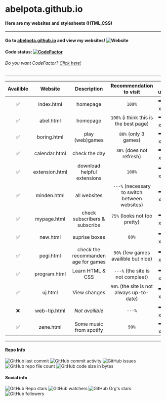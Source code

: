 # abelpota.github.io
#### Here are my websites and stylesheets (HTML,CSS)
---
#### Go to [abelpota.github.io](https://abelpota.github.io "My homepage") and view my websites! ![Website](https://img.shields.io/website?down_color=red&down_message=offline&up_color=brightgreen&up_message=online&url=https%3A%2F%2Fabelpota.github.io)
#### Code status: [![CodeFactor](https://www.codefactor.io/repository/github/abelpota/abelpota.github.io/badge)](https://www.codefactor.io/repository/github/abelpota/abelpota.github.io)
###### *Do you want CodeFactor? [Click here!](https://github.com/marketplace/codefactor)*
---
|Availible         | Website       | Description                         | Recommendation to visit                       | Last update                  |
|:----------------:| :-----------: |:-----------------------------------:| :--------------------------------------------:|:----------------------------:|
|:white_check_mark:| index.html    | homepage                            | `100%`                                        |:arrow_right: (xx-xx-xx)      |
|:white_check_mark:| abel.html     | homepage                            | `100%` (i think this is the best page)        |:arrow_right: (xx-xx-xx)      |
|:white_check_mark:| boring.html   | play (web)games                     | `80%` (only 3 games)                          |:arrow_right: (xx-xx-xx)      |
|:white_check_mark:| calendar.html | check the day                       | `30%` (does not refresh)                      |:arrow_right: (xx-xx-xx)      |
|:white_check_mark:| extension.html| download helpful extensions         | `100%`                                        |:arrow_right: (xx-xx-xx)      |
|:white_check_mark:| minden.html   | all websites                        | `---%` (necessary to switch between websites) |:arrow_right: (xx-xx-xx)      |
|:white_check_mark:| mypage.html   | check subscribers & subscribe       | `75%` (looks not too pretty)                  |:arrow_right: (xx-xx-xx)      |
|:white_check_mark:| new.html      | suprise boxes                       | `80%`                                         |:arrow_right: (xx-xx-xx)      |
|:white_check_mark:| pegi.html     | check the recommanden age for games | `90%` (few games availible but nice)          |:arrow_right: (xx-xx-xx)      |
|:white_check_mark:| program.html  | Learn HTML & CSS                    | `---%` (the site is not compleet)             |:arrow_right: (xx-xx-xx)      |
|:white_check_mark:| uj.html       | View changes                        | `90%` (the site is not always up-to-date)     |:arrow_right: (xx-xx-xx)      |
|:x:               | web-tip.html  | *Not availible*                     | `---%`                                        |:arrow_right: (xx-xx-xx)      |
|:white_check_mark:| zene.html     | Some music from spotify             | `90%`                                         |:arrow_right: (xx-xx-xx)      |
---
#### Repo Info
![GitHub last commit](https://img.shields.io/github/last-commit/abelpota/abelpota.github.io)
![GitHub commit activity](https://img.shields.io/github/commit-activity/w/abelpota/abelpota.github.io)
![GitHub issues](https://img.shields.io/github/issues/abelpota/abelpota.github.io)
![GitHub repo file count](https://img.shields.io/github/directory-file-count/abelpota/abelpota.github.io?label=files%20in%20abelpota.github.io)
![GitHub code size in bytes](https://img.shields.io/github/languages/code-size/abelpota/abelpota.github.io?label=code%20size%20in%20abelpota.github.io)
#### Social info
![GitHub Repo stars](https://img.shields.io/github/stars/abelpota/abelpota.github.io?label=Repo%20stars&style=social)
![GitHub watchers](https://img.shields.io/github/watchers/abelpota/abelpota.github.io?label=Repo%20watchers&style=social)
![GitHub Org's stars](https://img.shields.io/github/stars/abelpota?label=My%20profile%27s%20stars&style=social)
![GitHub followers](https://img.shields.io/github/followers/abelpota?label=My%20followers&style=social)
